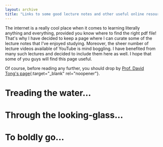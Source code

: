 ```yaml
---
layout: archive
title: "Links to some good lecture notes and other useful online resources"
---
```


The internet is a really cool place when it comes to learning literally anything and everything, provided you know where to find the right pdf file! That's why I have decided to keep a page where I can curate some of the lecture notes that I've enjoyed studying. Moreover, the sheer number of lecture videos available of YouTube is mind boggling. I have benefited from many such lectures and decided to include them here as well. I hope that some of you guys will find this page useful. 

Of course, before reading any further, you should drop by [Prof. David Tong's page](http://www.damtp.cam.ac.uk/user/tong/teaching.html){:target="_blank" rel="noopener"}.

# Treading the water...


# Through the looking-glass...


# To boldly go...

